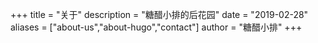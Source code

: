 +++
title = "关于"
description = "糖醋小排的后花园"
date = "2019-02-28"
aliases = ["about-us","about-hugo","contact"]
author = "糖醋小排"
+++





